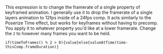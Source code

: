 This expression is to change the framerate of a single property of keyframed animation. 
I generally use it to drop the framerate of a single layers animation to 12fps inside of a 24fps comp. 
It acts similarly to the Poserize Time effect, but works for keyframes without having to precomp.
You apply it to whatever property you'd like at a lower framerate. 
Change the `2` to however many frames you want to be held.  

`if(timeToFrames() % 2 > 0){value}else{valueAtTime(time-thisComp.frameDuration)}`

	
